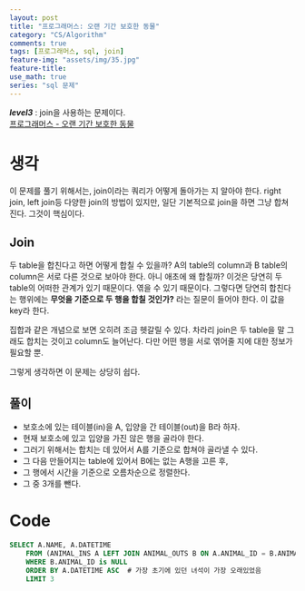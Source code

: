 ```yaml
---
layout: post
title: "프로그래머스: 오랜 기간 보호한 동물"
category: "CS/Algorithm"
comments: true
tags: [프로그래머스, sql, join]
feature-img: "assets/img/35.jpg"
feature-title:
use_math: true
series: "sql 문제"
---
```


**_level3_** : join을 사용하는 문제이다.  
[프로그래머스 - 오랜 기간 보호한 동물](https://programmers.co.kr/learn/courses/30/lessons/59044)

# 생각

이 문제를 풀기 위해서는, join이라는 쿼리가 어떻게 돌아가는 지 알아야 한다. right join, left join등 다양한 join의 방법이 있지만, 일단 기본적으로 join을 하면 그냥 합쳐진다. 그것이 핵심이다.

## Join

두 table을 합친다고 하면 어떻게 합칠 수 있을까? A의 table의 column과 B table의 column은 서로 다른 것으로 보아야 한다. 아니 애초에 왜 합칠까? 이것은 당연히 두 table의 어떠한 관계가 있기 때문이다. 엮을 수 있기 때문이다. 그렇다면 당연히 합친다는 행위에는 **무엇을 기준으로 두 행을 합칠 것인가?** 라는 질문이 들어야 한다. 이 값을 key라 한다.

집합과 같은 개념으로 보면 오히려 조금 헷갈릴 수 있다. 차라리 join은 두 table을 말 그래도 합치는 것이고 column도 늘어난다. 다만 어떤 행을 서로 엮어줄 지에 대한 정보가 필요할 뿐.

그렇게 생각하면 이 문제는 상당히 쉽다.

## 풀이

- 보호소에 있는 테이블(in)을 A, 입양을 간 테이블(out)을 B라 하자.
- 현재 보호소에 있고 입양을 가진 않은 행을 골라야 한다.
- 그러기 위해서는 합치는 데 있어서 A를 기준으로 합쳐야 골라낼 수 있다.
- 그 다음 만들어지는 table에 있어서 B에는 없는 A행을 고른 후,
- 그 행에서 시간을 기준으로 오름차순으로 정렬한다.
- 그 중 3개를 뺀다.

# Code

```sql
SELECT A.NAME, A.DATETIME
    FROM (ANIMAL_INS A LEFT JOIN ANIMAL_OUTS B ON A.ANIMAL_ID = B.ANIMAL_ID)
    WHERE B.ANIMAL_ID is NULL
    ORDER BY A.DATETIME ASC  # 가장 초기에 있던 녀석이 가장 오래있었음
    LIMIT 3
```
